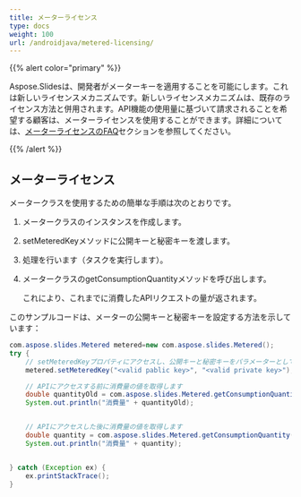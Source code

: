 ```yaml
---
title: メーターライセンス
type: docs
weight: 100
url: /androidjava/metered-licensing/
---
```


{{% alert color="primary" %}} 

Aspose.Slidesは、開発者がメーターキーを適用することを可能にします。これは新しいライセンスメカニズムです。新しいライセンスメカニズムは、既存のライセンス方法と併用されます。API機能の使用量に基づいて請求されることを希望する顧客は、メーターライセンスを使用することができます。詳細については、[メーターライセンスのFAQ](https://purchase.aspose.com/faqs/licensing/metered)セクションを参照してください。

{{% /alert %}} 
## **メーターライセンス**
メータークラスを使用するための簡単な手順は次のとおりです。

1. メータークラスのインスタンスを作成します。

1. setMeteredKeyメソッドに公開キーと秘密キーを渡します。

1. 処理を行います（タスクを実行します）。

1. メータークラスのgetConsumptionQuantityメソッドを呼び出します。

   これにより、これまでに消費したAPIリクエストの量が返されます。

このサンプルコードは、メーターの公開キーと秘密キーを設定する方法を示しています：

```java
com.aspose.slides.Metered metered=new com.aspose.slides.Metered();
try {
    // setMeteredKeyプロパティにアクセスし、公開キーと秘密キーをパラメーターとして渡します
    metered.setMeteredKey("<valid pablic key>", "<valid private key>");

    // APIにアクセスする前に消費量の値を取得します
    double quantityOld = com.aspose.slides.Metered.getConsumptionQuantity();
    System.out.println("消費量" + quantityOld);


    // APIにアクセスした後に消費量の値を取得します
    double quantity = com.aspose.slides.Metered.getConsumptionQuantity();
    System.out.println("消費量" + quantity);


} catch (Exception ex) {
    ex.printStackTrace();
}
```